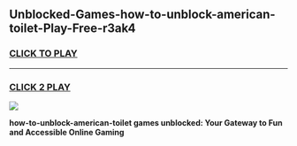 
## Unblocked-Games-how-to-unblock-american-toilet-Play-Free-r3ak4
<h3>
<a href="https://premium76.site?title=how-to-unblock-american-toilet&ref=21A">CLICK TO PLAY</a></h3>
<hr>

<h3>
<a href="https://premium76.site?title=how-to-unblock-american-toilet&ref=21A">CLICK 2 PLAY</a>
  
</h3>

<a href="https://premium76.site?title=how-to-unblock-american-toilet&ref=21A"><img src="https://clearcache.store/games.png"></a>


**how-to-unblock-american-toilet games unblocked: Your Gateway to Fun and Accessible Online Gaming**
